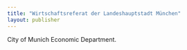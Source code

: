 ```yaml
---
title: "Wirtschaftsreferat der Landeshauptstadt München"
layout: publisher
---
```


City of Munich Economic Department.
